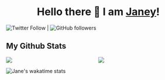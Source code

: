 <h1 align="center">
Hello there 👋 I am <a href="https://github.com/njoroge-jane/My-Portfolio">Janey</a>!
</h1>

![Twitter Follow](https://img.shields.io/twitter/follow/_njoroge_jane?style=social) | ![GitHub followers](https://img.shields.io/github/followers/njoroge-jane?style=social) 

<!-- | ![Stack Exchange reputation](https://img.shields.io/stackexchange/stackoverflow/r/7818605) -->

## My Github Stats

<div style="display: flex;">
    <div style="width: 50%;">
        <img src="https://github-readme-streak-stats.herokuapp.com?user=njoroge-jane&theme=gotham" />
    </div>
    <div style="width: 50%;">
        <img src="https://github-readme-stats.vercel.app/api?username=njoroge-jane&theme=gotham&custom_title=Jane's%20github%20stats" />
    </div>
</div>

![Jane's wakatime stats](https://github-readme-stats.vercel.app/api/wakatime?username=njoroge_jane&theme=gotham&layout=compact)